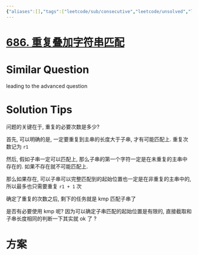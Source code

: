 ```yaml
---
{"aliases":[],"tags":["leetcode/sub/consecutive","leetcode/unsolved","leetcode/kmp"],"review-dates":[],"dg-publish":true,"difficulty":"medium","date-created":"2023-05-19-Fri, 4:27:11 pm","date-modified":"2023-05-19-Fri, 4:33:44 pm","permalink":"/programming/basic/leetcode/686. 重复叠加字符串匹配/","dgPassFrontmatter":true}
---
```



# [686. 重复叠加字符串匹配](https://leetcode.cn/problems/repeated-string-match/)

# Similar Question

leading to the advanced question

# Solution Tips

问题的关键在于, 重复的必要次数是多少?

首先, 可以明确的是, 一定要重复到主串的长度大于子串, 才有可能匹配上. 重复次数记为 `r1`

然后, 假如子串一定可以匹配上, 那么子串的第一个字符一定是在未重复的主串中存在的. 如果不存在就不可能匹配上.

那么如果存在, 可以子串可以完整匹配到的起始位置也一定是在非重复的主串中的, 所以最多也只需要重复 `r1 + 1` 次

确定了重复的次数之后, 剩下的任务就是 kmp 匹配子串了

是否有必要使用 kmp 呢? 因为可以确定子串匹配的起始位置是有限的, 直接截取和子串长度相同的判断一下其实就 ok 了 ?

# 方案
